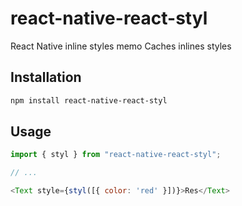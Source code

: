 # react-native-react-styl

React Native inline styles memo
Caches inlines styles

## Installation

```sh
npm install react-native-react-styl
```

## Usage

```js
import { styl } from "react-native-react-styl";

// ...

<Text style={styl([{ color: 'red' }])}>Res</Text>
```

